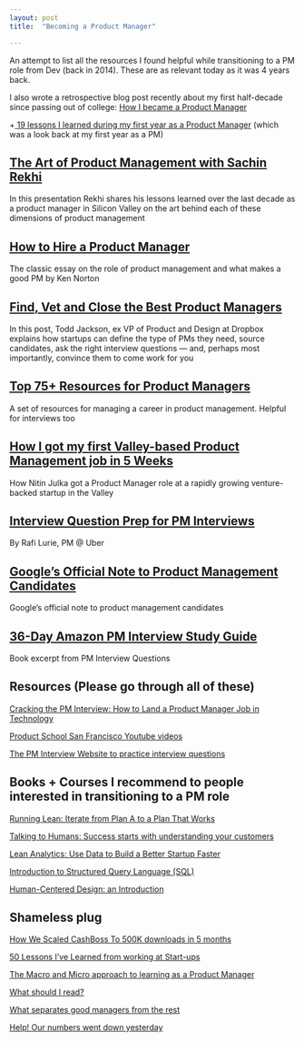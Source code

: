 ```yaml
---
layout: post
title:  "Becoming a Product Manager"

---
```


An attempt to list all the resources I found helpful while transitioning to a PM role from Dev (back in 2014). These are as relevant today as it was 4 years back.

I also wrote a retrospective blog post recently about my first half-decade since passing out of college: [How I became a Product Manager](https://www.linkedin.com/pulse/how-i-became-product-manager-manas-j-saloi/)

+[ ](https://www.linkedin.com/pulse/how-i-became-product-manager-manas-j-saloi/)[19 lessons I learned during my first year as a Product Manager](https://www.linkedin.com/pulse/19-lessons-i-learned-during-my-first-year-product-manager-saloi/) (which was a look back at my first year as a PM)

## [The Art of Product Management with Sachin Rekhi](https://www.youtube.com/watch?v=huTSPanUlQM)

In this presentation Rekhi shares his lessons learned over the last decade as a product manager in Silicon Valley on the art behind each of these dimensions of product management

## [How to Hire a Product Manager](https://www.kennorton.com/essays/productmanager.html)

The classic essay on the role of product management and what makes a good PM by Ken Norton

## [Find, Vet and Close the Best Product Managers](https://firstround.com/review/find-vet-and-close-the-best-product-managers-heres-how/)

In this post, Todd Jackson, ex VP of Product and Design at Dropbox explains how startups can define the type of PMs they need, source candidates, ask the right interview questions — and, perhaps most importantly, convince them to come work for you

## [Top 75+ Resources for Product Managers](http://www.sachinrekhi.com/top-resources-for-product-managers)

A set of resources for managing a career in product management. Helpful for interviews too

## [How I got my first Valley-based Product Management job in 5 Weeks](https://sites.google.com/site/njulka02/how-i-got-my-first-valley-based-product-management-job-in-5-weeks)

How Nitin Julka got a Product Manager role at a rapidly growing venture-backed startup in the Valley

## [Interview Question Prep for PM Interviews](https://docs.google.com/document/d/1Y8CuRe5DXl4kzbxCeKkSZ0EdEHhDbx5yMULSVZG2pmc/edit)

By Rafi Lurie, PM @ Uber

## [Google’s Official Note to Product Management Candidates](https://www.slideshare.net/interviewcoach/googles-offical-note-to-product-managment-candidates)

Google’s official note to product management candidates

## [36-Day Amazon PM Interview Study Guide](https://www.slideshare.net/interviewcoach/36day-amazon-pm-interview-study-guide)

Book excerpt from PM Interview Questions

## Resources (Please go through all of these)

[Cracking the PM Interview: How to Land a Product Manager Job in Technology](https://www.amazon.in/Cracking-PM-Interview-Product-Technology/dp/0984782818)

[Product School San Francisco Youtube videos](https://www.youtube.com/channel/UC6hlQ0x6kPbAGjYkoz53cvA/videos)

[The PM Interview Website to practice interview questions](https://thepminterview.com/)

## Books + Courses I recommend to people interested in transitioning to a PM role

[Running Lean: Iterate from Plan A to a Plan That Works](https://www.amazon.in/Running-Lean-Iterate-Plan-Works-ebook/dp/B006UKFFE0)

[Talking to Humans: Success starts with understanding your customers](https://www.amazon.com/Talking-Humans-Success-understanding-customers-ebook/dp/B00NSUEUL4)

[Lean Analytics: Use Data to Build a Better Startup Faster](https://www.amazon.in/Lean-Analytics-Better-Startup-Faster-ebook/dp/B00AG66LTM)

[Introduction to Structured Query Language (SQL)](https://www.coursera.org/learn/intro-sql/)

[Human-Centered Design: an Introduction](https://www.coursera.org/learn/human-computer-interaction)

## Shameless plug

[How We Scaled CashBoss To 500K downloads in 5 months](https://www.linkedin.com/pulse/how-we-scaled-cashboss-500k-downloads-5-months-manas-j-saloi/)

[50 Lessons I’ve Learned from working at Start-ups](https://www.linkedin.com/pulse/50-lessons-ive-learned-from-working-start-ups-manas-j-saloi/)

[The Macro and Micro approach to learning as a Product Manager](https://www.linkedin.com/pulse/macro-micro-approach-learning-product-manager-manas-j-saloi/)

[What should I read?](https://www.linkedin.com/pulse/what-should-i-read-manas-j-saloi/)

[What separates good managers from the rest](https://www.linkedin.com/pulse/what-separates-good-managers-from-rest-manas-j-saloi/)

[Help! Our numbers went down yesterday](https://www.linkedin.com/pulse/help-our-numbers-went-down-yesterday-manas-j-saloi/)
